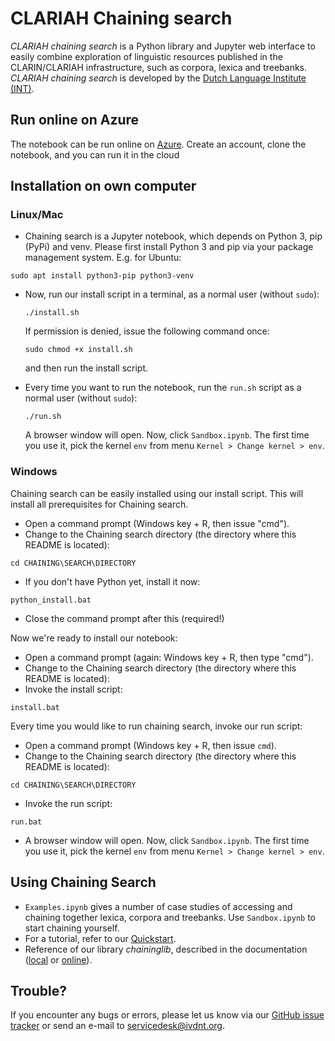 # CLARIAH Chaining search
*CLARIAH chaining search* is a Python library and Jupyter web interface to easily combine exploration of linguistic resources published in the CLARIN/CLARIAH infrastructure, such as corpora, lexica and treebanks. *CLARIAH chaining search* is developed by the [Dutch Language Institute (INT)](https://ivdnt.org).

## Run online on Azure

The notebook can be run online on [Azure](https://notebooks.azure.com/peter-dekker/projects/chaining-search).
Create an account, clone the notebook, and you can run it in the cloud

## Installation on own computer

### Linux/Mac
 * Chaining search is a Jupyter notebook, which depends on Python 3, pip (PyPi) and venv. Please first install Python 3 and pip via your package management system. E.g. for Ubuntu:
 ```
 sudo apt install python3-pip python3-venv
 ```
 * Now, run our install script in a terminal, as a normal user (without `sudo`):
   ```
   ./install.sh
   ```
   If permission is denied, issue the following command once:
   ```
   sudo chmod +x install.sh
   ```
   and then run the install script.

 * Every time you want to run the notebook, run the `run.sh` script as a normal user (without `sudo`):
   ```
   ./run.sh
   ```
   A browser window will open. Now, click `Sandbox.ipynb`. The first time you use it, pick the kernel `env` from menu `Kernel > Change kernel > env`.


### Windows

Chaining search can be easily installed using our install script. This will install all prerequisites for Chaining search.
 * Open a command prompt (Windows key + R, then issue "cmd").
 * Change to the Chaining search directory (the directory where this README is located):
 ```
 cd CHAINING\SEARCH\DIRECTORY
 ```
 * If you don't have Python yet, install it now:
 ```
 python_install.bat
 ```
 * Close the command prompt after this (required!)

Now we're ready to install our notebook:
 * Open a command prompt (again: Windows key + R, then type "cmd").
 * Change to the Chaining search directory (the directory where this README is located): 
 * Invoke the install script:
 ```
 install.bat
 ```

Every time you would like to run chaining search, invoke our run script:
 * Open a command prompt (Windows key + R, then issue `cmd`).
 * Change to the Chaining search directory (the directory where this README is located):
 ```
 cd CHAINING\SEARCH\DIRECTORY
 ```
 * Invoke the run script:
 ```
 run.bat
 ```
 * A browser window will open. Now, click `Sandbox.ipynb`. The first time you use it, pick the kernel `env` from menu `Kernel > Change kernel > env`.

## Using Chaining Search
* `Examples.ipynb` gives a number of case studies of accessing and chaining together lexica, corpora and treebanks. Use `Sandbox.ipynb` to start chaining yourself. 
 * For a tutorial, refer to our [Quickstart](Quickstart.pdf).
 * Reference of our library *chaininglib*, described in the documentation ([local](doc/_build/html/index.html) or [online](https://chaining-search.readthedocs.io/en/latest/)).

## Trouble?
If you encounter any bugs or errors, please let us know via our [GitHub issue tracker](https://github.com/INL/chaining-search/issues) or send an e-mail to servicedesk@ivdnt.org.